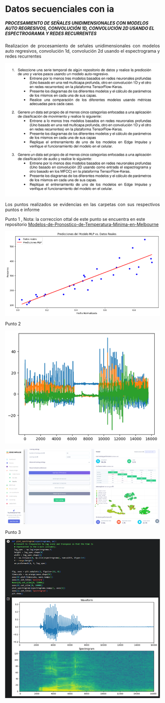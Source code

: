# Datos secuenciales con ia
##### PROCESAMIENTO DE SEÑALES UNIDIMENSIONALES CON MODELOS AUTO REGRESIVOS, CONVOLUCIÓN 1D, CONVOLUCIÓN 2D USANDO EL ESPECTROGRAMA Y REDES RECURRENTES 

<p align="justify">
Realizacion de procesamiento de señales unidimensionales con modelos auto regresivos, convolución 1d, convolución 2d usando el espectrograma y redes recurrentes
</p>

<p align="center">
  <img src="README-images\Points.PNG" alt="StepLast">
</p>

<p align="justify">
Los puntos realizados se evidencias en las carpetas con sus respectivos puntos e informe
</p>


Punto 1 , Nota: la correccion ottal de este punto se encuentra en este repositorio [Modelos-de-Pronostico-de-Temperatura-Minima-en-Melbourne](https://github.com/diegoperea20/Modelos-de-Pronostico-de-Temperatura-Minima-en-Melbourne)


<p align="center">
  <img src="README-images\Punto1.png" alt="StepLast">
</p>

<p align="justify">
Punto 2
</p>

<p align="center">
  <img src="README-images\Punto2.png" alt="StepLast">
</p>
<p align="center">
  <img src="README-images\Punto2-edge.png" alt="StepLast">
</p>

<p align="justify">
Punto 3
</p>

<p align="center">
  <img src="README-images\Punto3.png" alt="StepLast">
</p>

